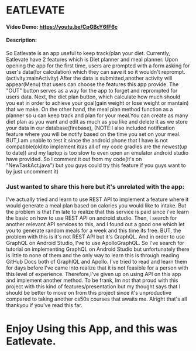 # EATLEVATE
#### Video Demo:  <https://youtu.be/CpGBcY6fF6c>
#### Description:
So Eatlevate is an app useful to keep track/plan your diet.
Currently, Eatlevate have 2 features which is Diet planner and meal planner.
Upon opening the app for the first time, users are prompted with a form asking for user's data(for calculation) which they can save it so it wouldn't reprompt.(activity:mainActivity)
After the data is submitted,another activity will appear(Menu) that users can choose the features this app provide. The "OUT" button serves as a way for the app to forget and reprompted for users data.
Next, the diet plan button, which calculate how much should you eat in order to achieve your goal(gain weight or lose weight or mantain) that we make.
On the other hand, the meal plan method function as a planner so u can keep track and plan for your meal.You can create as many diet plan as you want and edit as much as you like and delete it as we store your data in our database(firebase),
(NOTE:I also included notification feature where you will be notify based on the time you set on your meal. BUT,I am unable to test it since the android phone that I have is not compatible(old)to implement it(as all of my code gradles are the newest(up to date)) and my laptop is too slow to even open an emulator android studio have provided.
So I comment it out from my code(it's on "NewTaskAct.java") but you guys could try this feature if you guys want to by just uncomment it)

### Just wanted to share this here but it's unrelated with the app:
I've actually tried and learn to use REST API to implement a feature where it would generate a meal plan based on calories you would like to intake.
But the problem is that I'm late to realize that this service is paid since i've learn the basic on how to use REST API on android studio.
Then, I search for another relevant API services to this, and I found out a good one which let you to generate random meals for a week and this time its free.
BUT, the problem with this is it's not REST API but it's GraphQL. And in order to use GraphQL on Android Studio, I've to use ApolloGraphQL.
So I've search for tutorial on implementing GraphQL on Android Studio but unfortunately there is little to none of them and the only way to learn this is through reading GitHub Docs both of GraphlQL and Apollo.
I've tried to read and learn them for days before I've came into realize that it is not feasible for a person with this level of experience.
Therefore,I've given up on using API on this app and implement another method. To be frank, Im not that proud with this project with this kind of features/presentation but my thought says that I should be better to move on from this project since it's unproductive compared to taking another cs50s courses that awaits me.
Alright that's all thankyou if you've read this far.

# Enjoy Using this App, and this was Eatlevate.


